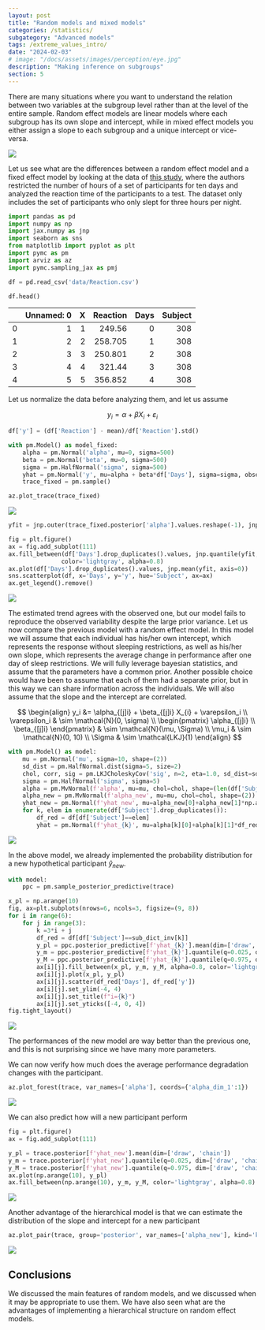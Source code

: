 ```yaml
---
layout: post
title: "Random models and mixed models"
categories: /statistics/
subgategory: "Advanced models"
tags: /extreme_values_intro/
date: "2024-02-03"
# image: "/docs/assets/images/perception/eye.jpg"
description: "Making inference on subgroups"
section: 5
---
```


There are many situations where you want to understand the relation between two
variables at the subgroup level rather than at the level of the entire sample.
Random effect models are linear models where each subgroup has its own
slope and intercept, while in mixed effect models you either assign
a slope to each subgroup and a unique intercept or vice-versa.

![](/docs/assets/images/statistics/random_models/models.webp)

Let us see what are the differences between a random effect model and a fixed
effect model by looking at the data of [this study](https://www.key2stats.com/data-set/view/1040), where the authors restricted the number of hours of
a set of participants for ten days and analyzed the reaction time of the participants
to a test. The dataset only includes the set of participants who only slept
for three hours per night.

```python
import pandas as pd
import numpy as np
import jax.numpy as jnp
import seaborn as sns
from matplotlib import pyplot as plt
import pymc as pm
import arviz as az
import pymc.sampling_jax as pmj

df = pd.read_csv('data/Reaction.csv')

df.head()
```

|    |   Unnamed: 0 |   X |   Reaction |   Days |   Subject |
|---:|-------------:|----:|-----------:|-------:|----------:|
|  0 |            1 |   1 |    249.56  |      0 |       308 |
|  1 |            2 |   2 |    258.705 |      1 |       308 |
|  2 |            3 |   3 |    250.801 |      2 |       308 |
|  3 |            4 |   4 |    321.44  |      3 |       308 |
|  4 |            5 |   5 |    356.852 |      4 |       308 |

Let us normalize the data before analyzing them,
and let us assume

$$
y_i = \alpha + \beta X_{i} + \varepsilon_i
$$

```python
df['y'] = (df['Reaction'] - mean)/df['Reaction'].std()

with pm.Model() as model_fixed:
    alpha = pm.Normal('alpha', mu=0, sigma=500)
    beta = pm.Normal('beta', mu=0, sigma=500)
    sigma = pm.HalfNormal('sigma', sigma=500)
    yhat = pm.Normal('y', mu=alpha + beta*df['Days'], sigma=sigma, observed=df['y'])
    trace_fixed = pm.sample()

az.plot_trace(trace_fixed)
```

![](/docs/assets/images/statistics/random_models/trace_fixed.webp)

```python
yfit = jnp.outer(trace_fixed.posterior['alpha'].values.reshape(-1), jnp.ones(len(df['Days'].drop_duplicates().values)))+jnp.outer(trace_fixed.posterior['beta'].values.reshape(-1), jnp.arange(len(df['Days'].drop_duplicates().values)))

fig = plt.figure()
ax = fig.add_subplot(111)
ax.fill_between(df['Days'].drop_duplicates().values, jnp.quantile(yfit, q=0.025, axis=0),jnp.quantile(yfit, q=0.975, axis=0),
               color='lightgray', alpha=0.8)
ax.plot(df['Days'].drop_duplicates().values, jnp.mean(yfit, axis=0))
sns.scatterplot(df, x='Days', y='y', hue='Subject', ax=ax)
ax.get_legend().remove()

```

![](/docs/assets/images/statistics/random_models/ppc_fixed.webp)

The estimated trend agrees with the observed one, but our model
fails to reproduce the observed variability despite the large prior variance.
Let us now compare the previous model with a random effect model.
In this model we will assume that each individual has his/her own intercept,
which represents the response without sleeping restrictions, as well as 
his/her own slope, which represents the average change in performance
after one day of sleep restrictions.
We will fully leverage bayesian statistics, and assume that the parameters
have a common prior. Another possible choice would have been to assume that
each of them had a separate prior, but in this way we can share information across the individuals. We will also assume that the slope and the intercept
are correlated.

$$
\begin{align}
y_i &= \alpha_{[j]i} + \beta_{[j]i} X_{i} + \varepsilon_i
\\
\varepsilon_i & \sim \mathcal{N}(0, \sigma)
\\
\begin{pmatrix}
\alpha_{[j]i} \\
\beta_{[j]i}
\end{pmatrix}
& \sim \mathcal{N}(\mu, \Sigma)
\\
\mu_i & \sim \mathcal{N}(0, 10)
\\
\Sigma & \sim \mathcal{LKJ}(1)
\end{align}
$$

```python
with pm.Model() as model:
    mu = pm.Normal('mu', sigma=10, shape=(2))
    sd_dist = pm.HalfNormal.dist(sigma=5, size=2)
    chol, corr, sig = pm.LKJCholeskyCov('sig', n=2, eta=1.0, sd_dist=sd_dist)
    sigma = pm.HalfNormal('sigma', sigma=5)
    alpha = pm.MvNormal(f'alpha', mu=mu, chol=chol, shape=(len(df['Subject'].drop_duplicates()), 2))
    alpha_new = pm.MvNormal(f'alpha_new', mu=mu, chol=chol, shape=(2))
    yhat_new = pm.Normal(f'yhat_new', mu=alpha_new[0]+alpha_new[1]*np.arange(10), sigma=sigma)
    for k, elem in enumerate(df['Subject'].drop_duplicates()):
        df_red = df[df['Subject']==elem]
        yhat = pm.Normal(f'yhat_{k}', mu=alpha[k][0]+alpha[k][1]*df_red['Days'], sigma=sigma, observed=df_red['y'])
```

![](/docs/assets/images/statistics/random_models/trace.webp)

In the above model, we already implemented the probability distribution
for a new hypothetical participant $\hat{y}_{new}$.

```python
with model:
    ppc = pm.sample_posterior_predictive(trace)

x_pl = np.arange(10)
fig, ax=plt.subplots(nrows=6, ncols=3, figsize=(9, 8))
for i in range(6):
    for j in range(3):
        k =3*i + j
        df_red = df[df['Subject']==sub_dict_inv[k]]
        y_pl = ppc.posterior_predictive[f'yhat_{k}'].mean(dim=['draw', 'chain'])
        y_m = ppc.posterior_predictive[f'yhat_{k}'].quantile(q=0.025, dim=['draw', 'chain'])
        y_M = ppc.posterior_predictive[f'yhat_{k}'].quantile(q=0.975, dim=['draw', 'chain'])
        ax[i][j].fill_between(x_pl, y_m, y_M, alpha=0.8, color='lightgray')
        ax[i][j].plot(x_pl, y_pl)
        ax[i][j].scatter(df_red['Days'], df_red['y'])
        ax[i][j].set_ylim(-4, 4)
        ax[i][j].set_title(f"i={k}")
        ax[i][j].set_yticks([-4, 0, 4])
fig.tight_layout()
```

![](/docs/assets/images/statistics/random_models/ppc_pooled.webp)

The performances of the new model are way better than the previous one,
and this is not surprising since we have many more parameters.

We can now verify how much does the average performance degradation changes
with the participant.

```python
az.plot_forest(trace, var_names=['alpha'], coords={'alpha_dim_1':1})
```

![](/docs/assets/images/statistics/random_models/forest_pooled.webp)

We can also predict how will a new participant perform

```python
fig = plt.figure()
ax = fig.add_subplot(111)

y_pl = trace.posterior[f'yhat_new'].mean(dim=['draw', 'chain'])
y_m = trace.posterior[f'yhat_new'].quantile(q=0.025, dim=['draw', 'chain'])
y_M = trace.posterior[f'yhat_new'].quantile(q=0.975, dim=['draw', 'chain'])
ax.plot(np.arange(10), y_pl)
ax.fill_between(np.arange(10), y_m, y_M, color='lightgray', alpha=0.8)

```

![](/docs/assets/images/statistics/random_models/pp_new.webp)

Another advantage of the hierarchical model is that we can estimate
the distribution of the slope and intercept for a new participant

```python
az.plot_pair(trace, group='posterior', var_names=['alpha_new'], kind='kde')
```

![](/docs/assets/images/statistics/random_models/alpha_new.webp)

## Conclusions

We discussed the main features of random models, and we discussed when 
it may be appropriate to use them.
We have also seen what are the advantages of implementing a hierarchical
structure on random effect models.
